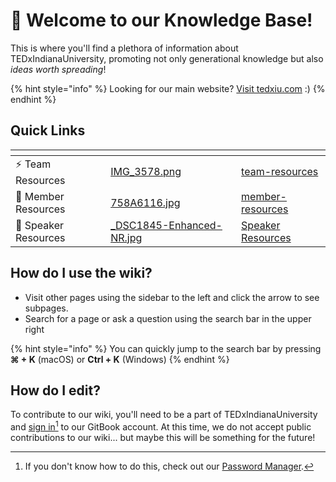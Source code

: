 # 👋 Welcome to our Knowledge Base!

This is where you'll find a plethora of information about TEDxIndianaUniversity, promoting not only generational knowledge but also _ideas worth spreading_!

{% hint style="info" %}
Looking for our main website? [Visit tedxiu.com](https://www.tedxiu.com) :)
{% endhint %}

## Quick Links

<table data-view="cards"><thead><tr><th></th><th data-hidden data-card-cover data-type="image"></th><th data-hidden data-card-target data-type="content-ref"></th></tr></thead><tbody><tr><td><span data-gb-custom-inline data-tag="emoji" data-code="26a1">⚡</span> Team Resources</td><td><a href=".gitbook/assets/IMG_3578.png">IMG_3578.png</a></td><td><a href="team-resources/">team-resources</a></td></tr><tr><td><span data-gb-custom-inline data-tag="emoji" data-code="1f9d9">🧙</span> Member Resources</td><td><a href=".gitbook/assets/758A6116.jpg">758A6116.jpg</a></td><td><a href="member-resources/">member-resources</a></td></tr><tr><td><span data-gb-custom-inline data-tag="emoji" data-code="1f3a4">🎤</span> Speaker Resources</td><td><a href=".gitbook/assets/_DSC1845-Enhanced-NR.jpg">_DSC1845-Enhanced-NR.jpg</a></td><td><a href="https://app.gitbook.com/o/7YXIdPMvc8dgE7MfEfpe/s/tCiaJkmdXjI1rcT80tcF/">Speaker Resources</a></td></tr></tbody></table>

## How do I use the wiki?

* Visit other pages using the sidebar to the left and click the arrow to see subpages.
* Search for a page or ask a question using the search bar in the upper right

{% hint style="info" %}
You can quickly jump to the search bar by pressing **⌘ + K** (macOS) or **Ctrl + K** (Windows)
{% endhint %}

## How do I edit?

To contribute to our wiki, you'll need to be a part of TEDxIndianaUniversity and [sign in](#user-content-fn-1)[^1] to our GitBook account. At this time, we do not accept public contributions to our wiki... but maybe this will be something for the future!

[^1]: If you don't know how to do this, check out our [Password Manager](member-resources/passwords.md).
